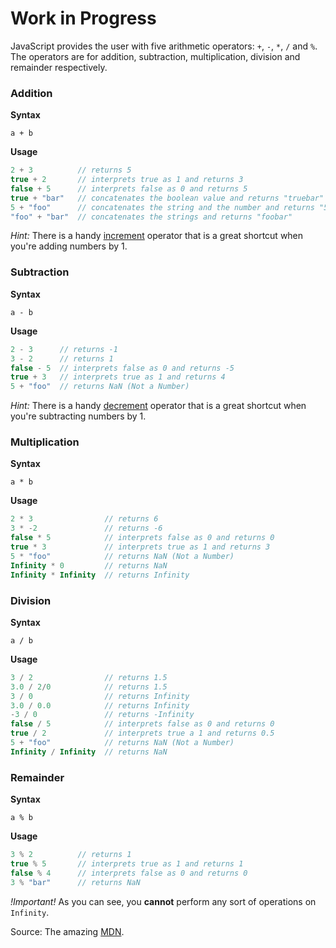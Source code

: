 # Work in Progress

JavaScript provides the user with five arithmetic operators: `+`, `-`, `*`, `/` and `%`. The operators are for addition, subtraction, multiplication, division and remainder respectively.

### Addition
**Syntax**

`a + b`

**Usage**
```js
2 + 3          // returns 5
true + 2       // interprets true as 1 and returns 3
false + 5      // interprets false as 0 and returns 5
true + "bar"   // concatenates the boolean value and returns "truebar"
5 + "foo"      // concatenates the string and the number and returns "5foo"
"foo" + "bar"  // concatenates the strings and returns "foobar"
```

*Hint:* There is a handy [increment](https://developer.mozilla.org/en-US/docs/Web/JavaScript/Reference/Operators/Arithmetic_Operators#Increment_()) operator that is a great shortcut when you're adding numbers by 1.

### Subtraction
**Syntax** 

`a - b`

**Usage**
```js
2 - 3      // returns -1
3 - 2      // returns 1
false - 5  // interprets false as 0 and returns -5
true + 3   // interprets true as 1 and returns 4
5 + "foo"  // returns NaN (Not a Number)
```

*Hint:* There is a handy [decrement](https://developer.mozilla.org/en-US/docs/Web/JavaScript/Reference/Operators/Arithmetic_Operators#Decrement_(--)) operator that is a great shortcut when you're subtracting numbers by 1.

### Multiplication
**Syntax** 

`a * b`

**Usage**
```js
2 * 3                // returns 6
3 * -2               // returns -6
false * 5            // interprets false as 0 and returns 0
true * 3             // interprets true as 1 and returns 3
5 * "foo"            // returns NaN (Not a Number)
Infinity * 0         // returns NaN
Infinity * Infinity  // returns Infinity
```

### Division
**Syntax**

`a / b`

**Usage**
```js
3 / 2                // returns 1.5
3.0 / 2/0            // returns 1.5
3 / 0                // returns Infinity
3.0 / 0.0            // returns Infinity
-3 / 0               // returns -Infinity
false / 5            // interprets false as 0 and returns 0
true / 2             // interprets true a 1 and returns 0.5
5 + "foo"            // returns NaN (Not a Number)
Infinity / Infinity  // returns NaN
```

### Remainder
**Syntax**

`a % b`

**Usage**
```js
3 % 2          // returns 1
true % 5       // interprets true as 1 and returns 1
false % 4      // interprets false as 0 and returns 0
3 % "bar"      // returns NaN
```

*!Important!* As you can see, you **cannot** perform any sort of operations on `Infinity`.

Source: The amazing [MDN](https://developer.mozilla.org/en-US/docs/Web/JavaScript/Reference/Operators/Arithmetic_Operators).